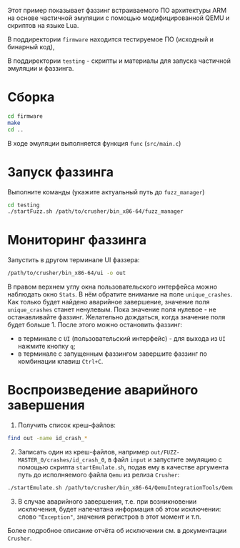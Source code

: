 Этот пример показывает фаззинг встраиваемого ПО архитектуры ARM
на основе частичной эмуляции с помощью модифицированной QEMU и скриптов на языке Lua.

В поддиректории `firmware` находится тестируемое ПО (исходный и бинарный код),

В поддиректории `testing` - скрипты и материалы для запуска частичной эмуляции и фаззинга.

# Сборка
```bash
cd firmware
make
cd ..
```

В ходе эмуляции выполняется функция `func` (`src/main.c`)

# Запуск фаззинга
Выполните команды (укажите актуальный путь до `fuzz_manager`)
```bash
cd testing
./startFuzz.sh /path/to/crusher/bin_x86-64/fuzz_manager
```

# Мониторинг фаззинга
Запустить в другом терминале UI фаззера:
```bash
/path/to/crusher/bin_x86-64/ui -o out
```

В правом верхнем углу окна пользовательского интерфейса можно наблюдать окно `Stats`. В нём обратите внимание на поле `unique_crashes`.
Как только будет найдено аварийное завершение, значение поля `unique_crashes` станет ненулевым. Пока значение поля нулевое - не останавливайте фаззинг.
Желательно дождаться, когда значение поля будет больше 1. После этого можно остановить фаззинг:

* в терминале с `UI` (пользовательский интерфейс) - для выхода из `UI` нажмите кнопку `q`;
* в терминале с запущенным фаззингом завершите фаззинг по комбинации клавиш `Ctrl+C`.

# Воспроизведение аварийного завершения
1) Получить список креш-файлов:
```bash
find out -name id_crash_*
```

2) Записать один из креш-файлов, например `out/FUZZ-MASTER_0/crashes/id_crash_0`, в файл `input` и запустите эмуляцию с помощью скрипта `startEmulate.sh`,
подав ему в качестве аргумента путь до исполняемого файла `Qemu` из релиза `Crusher`:

```bash
./startEmulate.sh /path/to/crusher/bin_x86-64/QemuIntegrationTools/QemuArmVanilla/qemu-system-arm
```

3) В случае аварийного завершения, т.е. при возникновении исключения, будет напечатана информация об этом исключении:
слово `"Exception"`, значения регистров в этот момент и т.п.

Более подробное описание отчёта об исключении см. в документации `Crusher`.
